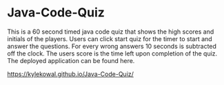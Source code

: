 # Java-Code-Quiz
This is a 60 second timed java code quiz that shows the high scores and initials of the players. Users can click start quiz for the timer to start and answer the questions. For every wrong answers 10 seconds is subtracted off the clock. The users score is the time left upon completion of the quiz. The deployed application can be found here. 

https://kylekowal.github.io/Java-Code-Quiz/
